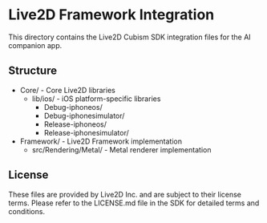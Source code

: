 # Live2D Framework Integration

This directory contains the Live2D Cubism SDK integration files for the AI companion app.

## Structure
- Core/ - Core Live2D libraries
  - lib/ios/ - iOS platform-specific libraries
    - Debug-iphoneos/
    - Debug-iphonesimulator/
    - Release-iphoneos/
    - Release-iphonesimulator/
- Framework/ - Live2D Framework implementation
  - src/Rendering/Metal/ - Metal renderer implementation

## License
These files are provided by Live2D Inc. and are subject to their license terms.
Please refer to the LICENSE.md file in the SDK for detailed terms and conditions.
